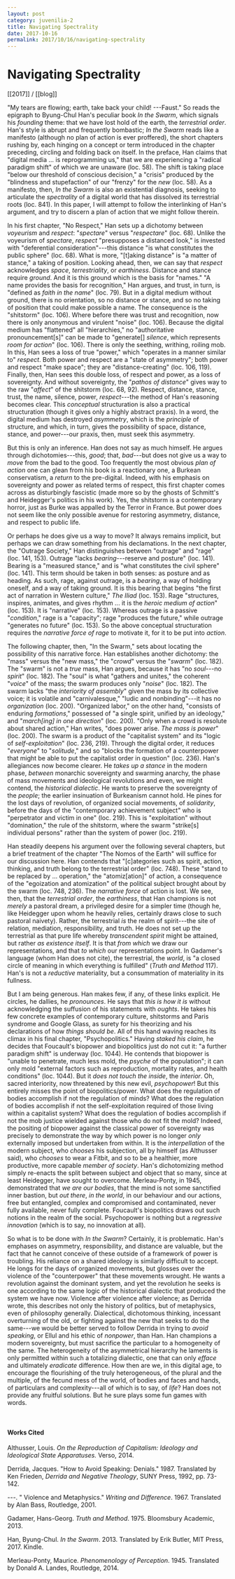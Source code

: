 ```yaml
---
layout: post
category: juvenilia-2
title: Navigating Spectrality
date: 2017-10-16
permalink: 2017/10/16/navigating-spectrality 
---
```


# Navigating Spectrality

[[2017]] / [[blog]]

"My tears are flowing; earth, take back your child! ---Faust." So reads the epigraph to Byung-Chul Han's peculiar book *In the Swarm*, which signals his *founding* theme: that we have lost hold of the earth, the *terrestrial order*. Han's style is abrupt and frequently bombastic; *In the Swarm* reads like a manifesto (although no plan of action is ever proffered), the short chapters rushing by, each hinging on a concept or term introduced in the chapter preceding, circling and folding back on itself. In the preface, Han claims that "digital media \... is reprogramming us," that we are experiencing a "radical paradigm shift" of which we are unaware (loc. 58). The shift is taking place "below our threshold of conscious decision," a "crisis" produced by the "blindness and stupefaction" of our "frenzy" for the *new* (loc. 58). As a manifesto, then, *In the Swarm* is also an existential diagnosis, seeking to articulate the *spectrality* of a digital world that has dissolved its terrestrial roots (loc. 841). In this paper, I will attempt to follow the interlinking of Han's argument, and try to discern a plan of action that we might follow therein.

In his first chapter, "No Respect," Han sets up a dichotomy between *voyeurism* and *respect*: "*spectare*" versus "*respectare*" (loc. 68). Unlike the voyeurism of *spectare*, *respect* "presupposes a distanced look," is invested with "deferential consideration"---this distance "is what constitutes the public sphere" (loc. 68). What is more, "\[t\]aking distance" is "a matter of stance," a taking of position. Looking ahead, then, we can say that *respect* acknowledges *space*, *terrestriality*, or *earthiness*. Distance and stance require *ground*. And it is this ground which is the basis for "names." "A name provides the basis for recognition," Han argues, and trust, in turn, is "defined as *faith in the name*" (loc. 79). But in a digital medium without ground, there is no orientation, so no distance or stance, and so no taking of position that could make possible a name. The consequence is the "shitstorm" (loc. 106). Where before there was trust and recognition, now there is only anonymous and virulent "noise" (loc. 106). Because the digital medium has "flattened" all "hierarchies," no "authoritative pronouncement\[s\]" can be made to "generate\[\] *silence*, which represents *room for action*" (loc. 106). There is only the seething, writhing, roiling mob. In this, Han sees a loss of true "power," which "operates in a manner similar to" *respect*. Both power and respect are a "state of asymmetry"; both power and respect "make space"; they are "distance-creating" (loc. 106, 119). Finally, then, Han sees this double loss, of respect and power, as a loss of sovereignty. And without sovereignty, the "*pathos of distance*" gives way to the raw "*affect*" of the shitstorm (loc. 68, 92). Respect, distance, stance, trust, the name, silence, power, *respect*---the method of Han's reasoning becomes clear. This *conceptual* structuration is also a practical structuration (though it gives only a highly abstract praxis). In a word, the digital medium has destroyed *asymmetry*, which is the *principle* of structure, and which, in turn, gives the possibility of space, distance, stance, and power---our praxis, then, must seek this asymmetry.

But this is only an inference. Han does not say as much himself. He argues through dichotomies---this, *good*; that, *bad*---but does not give us a way to *move* from the bad to the good. Too frequently the most obvious *plan of action* one can glean from his book is a reactionary one, a Burkean conservatism, a *return* to the pre-digital. Indeed, with his emphasis on sovereignty and power as related terms of respect, this first chapter comes across as disturbingly fascistic (made more so by the ghosts of Schmitt's and Heidegger's politics in his work). Yes, the shitstorm is a contemporary horror, just as Burke was appalled by the Terror in France. But power does not seem like the only possible avenue for restoring asymmetry, distance, and respect to public life.

Or perhaps he does give us a way to move? It always remains implicit, but perhaps we can draw something from his declamations. In the next chapter, the "Outrage Society," Han distinguishes between "outrage" and "rage" (loc. 141, 153). Outrage "lacks *bearing*---reserve and posture" (loc. 141). Bearing is a "measured stance," and is "what constitutes the civil sphere" (loc. 141). This term should be taken in both senses: as posture and as heading. As such, rage, against *out*rage, is a *bearing*, a way of holding oneself, and a way of taking ground. It is this bearing that begins "the first act of narration in Western culture," *The Iliad* (loc. 153). Rage "structures, inspires, animates, and gives rhythm \... it is the *heroic medium of action*" (loc. 153). It is "narrative" (loc. 153). Whereas outrage is a passive "*condition*," rage is a "capacity"; rage "produces the future," while outrage "generates no future" (loc. 153). So the above conceptual structuration requires the *narrative force of rage* to motivate it, for it to be put into *action*.

The following chapter, then, "In the Swarm," sets about locating the possibility of this narrative force. Han establishes another dichotomy: the "mass" versus the "new mass," the "*crowd*" versus the "*swarm*" (loc. 182). The "swarm" is not a *true* mass, Han argues, because it has "no *soul*---no *spirit*" (loc. 182). The "soul" is what "gathers and unites," the coherent "*voice*" of the mass; the swarm produces only "*noise*" (loc. 182). The swarm lacks "the *interiority of assembly*" given the mass by its collective voice; it is volatile and "carnivalesque," "ludic and nonbinding"---it has no *organization* (loc. 200). "Organized labor," on the other hand, "consists of enduring *formations*," possessed of "a single spirit, unified by an ideology," and "*march\[ing\] in one direction*" (loc. 200). "Only when a crowd is resolute about shared action," Han writes, "does power arise. *The mass is power*" (loc. 200). The swarm is a product of the "capitalist system" and its "logic of *self-exploitation*" (loc. 236, 219). Through the digital order, it reduces "*everyone*" to "*solitude*," and so "blocks the formation of a counterpower that might be able to put the capitalist order in question" (loc. 236). Han's allegiances now become clearer. He *takes up a stance* in the modern phase, *between* monarchic sovereignty and swarming anarchy, the phase of mass movements and ideological revolutions and even, we might contend, the *historical dialectic*. He wants to preserve the sovereignty of the *people*; the earlier insinuation of Burkeanism cannot hold. He pines for the lost days of revolution, of organized social movements, of *solidarity*, before the days of the "contemporary achievement subject" who is "perpetrator and victim in one" (loc. 219). This is "exploitation" without "domination," the rule of the shitstorm, where the swarm "strike\[s\] individual persons" rather than the system of power (loc. 219).

Han steadily deepens his argument over the following several chapters, but a brief treatment of the chapter "The Nomos of the Earth" will suffice for our discussion here. Han contends that "\[c\]ategories such as spirit, action, thinking, and truth belong to the terrestrial order" (loc. 748). These "stand to be replaced by \... operation," the "atomiz\[ation\]" of action, a consequence of the "egoization and atomization" of the political subject brought about by the swarm (loc. 748, 236). The *narrative force* of action is lost. We see, then, that the *terrestrial order*, the *earthiness*, that Han champions is not *merely* a pastoral dream, a privileged desire for a simpler time (though he, like Heidegger upon whom he heavily relies, certainly draws close to such pastoral naivety). Rather, the terrestrial *is* the realm of spirit---the site of relation, mediation, responsibility, and truth. He does not set up the terrestrial as that pure life whereby *transcendent spirit* might be attained, but rather *as existence itself*. It is that *from which* we draw our representations, and that *to which* our representations point. In Gadamer's language (whom Han does not cite), the terrestrial, the *world*, is "a closed circle of meaning in which everything is fulfilled" (*Truth and Method* 117). Han's is not a *reductive* materiality, but a consummation of materiality in its fullness.

But I am being generous. Han makes few, if any, of these links explicit. He circles, he dallies, he *pronounces*. He says that *this is how it is* without acknowledging the suffusion of his statements with *oughts*. He takes his few concrete examples of contemporary culture, shitstorms and Paris syndrome and Google Glass, as surety for his theorizing and his declarations of how *things should be*. All of this hand waving reaches its climax in his final chapter, "Psychopolitics." Having *staked his claim*, he decides that Foucault's biopower and biopolitics just do not cut it: "a further paradigm shift" is underway (loc. 1044). He contends that biopower is "unable to penetrate, much less mold, the *psyche* of the population"; it can only mold "external factors such as reproduction, mortality rates, and health conditions" (loc. 1044). But it *does not touch the inside*, the *interior*. Oh, sacred interiority, now threatened by this new evil, *psychopower*! But this entirely misses the point of biopolitics/power. What does the regulation of bodies accomplish if not the regulation of minds? What does the regulation of bodies accomplish if not the self-exploitation required of those living within a capitalist system? What does the regulation of bodies accomplish if not the mob justice wielded against those who do not fit the mold? Indeed, the positing of biopower against the classical power of sovereignty was precisely to demonstrate the way by which power is no longer *only* externally imposed but undertaken from within. It is the *interpellation* of the modern subject, who *chooses* his subjection, all by himself (as Althusser said), who *chooses* to wear a Fitbit, and so to be a healthier, more productive, more capable *member of society*. Han's dichotomizing method simply re-enacts the split between subject and object that so many, since at least Heidegger, have sought to overcome. Merleau-Ponty, in 1945, demonstrated that *we are our bodies*, that the mind is not some sanctified inner bastion, but *out there*, *in the world*, in our behaviour and our actions, free but entangled, complex and compromised and contaminated, never fully available, never fully complete. Foucault's biopolitics draws out such notions in the realm of the social. Psychopower is nothing but a *regressive innovation* (which is to say, no innovation at all).

So what is to be done with *In the Swarm*? Certainly, it is problematic. Han's emphases on asymmetry, responsibility, and distance are valuable, but the fact that he cannot conceive of these outside of a framework of power is troubling. His reliance on a shared ideology is similarly difficult to accept. He longs for the days of organized movements, but glosses over the violence of the "counterpower" that these movements wrought. He wants a revolution against the dominant system, and yet the revolution he seeks is one according to the same logic of the historical dialectic that produced the system we have now. Violence after violence after violence; as Derrida wrote, this describes not only the history of politics, but of metaphysics, even of philosophy generally. Dialectical, dichotomous thinking, incessant overturning of the old, or fighting against the new that seeks to do the same---we would be better served to follow Derrida in trying to *avoid speaking*, or Ellul and his ethic of *nonpower*, than Han. Han champions a modern sovereignty, but must sacrifice the particular to a homogeneity of the same. The heterogeneity of the asymmetrical hierarchy he laments is only permitted within such a totalizing dialectic, one that can only *efface* and ultimately *eradicate* difference. How then are we, in this digital age, to encourage the flourishing of the truly heterogeneous, of the plural and the multiple, of the fecund mess of the world, of bodies and faces and hands, of particulars and complexity---all of which is to say, of *life*? Han does not provide any fruitful solutions. But he sure plays some fun games with words.

<br>

#### Works Cited

Althusser, Louis. *On the Reproduction of Capitalism: Ideology and Ideological State Apparatuses.* Verso, 2014.

Derrida, Jacques. "How to Avoid Speaking: Denials." 1987. Translated by Ken Frieden, *Derrida and Negative Theology*, SUNY Press, 1992, pp. 73-142.

---. " Violence and Metaphysics." *Writing and Difference*. 1967. Translated by Alan Bass, Routledge, 2001.

Gadamer, Hans-Georg. *Truth and Method*. 1975. Bloomsbury Academic, 2013.

Han, Byung-Chul. *In the Swarm*. 2013. Translated by Erik Butler, MIT Press, 2017. Kindle.

Merleau-Ponty, Maurice. *Phenomenology of Perception*. 1945. Translated by Donald A. Landes, Routledge, 2014.
